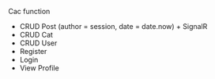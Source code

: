 ﻿Cac function
- CRUD Post (author = session, date = date.now) + SignalR
- CRUD Cat
- CRUD User
- Register
- Login
- View Profile
